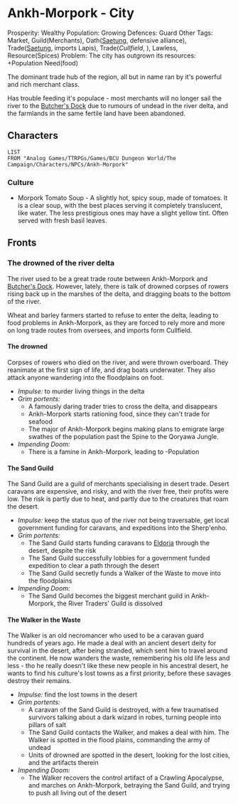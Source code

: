 # Ankh-Morpork - City

Prosperity: Wealthy
Population: Growing
Defences: Guard
Other Tags: Market, Guild(Merchants), Oath([Saetung](Saetung.md), defensive alliance), Trade([Saetung](Saetung.md), imports Lapis), Trade(*Cullfield*, ), Lawless, Resource(Spices)
Problem: 
The city has outgrown its resources:
+Population
Need(food)

The dominant trade hub of the region, all but in name ran by it's powerful and rich merchant class. 

Has trouble feeding it's populace - most merchants will no longer sail the river to the [Butcher's Dock](Butcher's%20Dock.md) due to rumours of undead in the river delta, and the farmlands in the same fertile land have been abandoned.

## Characters

````dataview
LIST
FROM "Analog Games/TTRPGs/Games/BCU Dungeon World/The Campaign/Characters/NPCs/Ankh-Morpork"
````

### Culture

* Morpork Tomato Soup - A slightly hot, spicy soup, made of tomatoes. It is a clear soup, with the best places serving it completely translucent, like water. The less prestigious ones may have a slight yellow tint. Often served with fresh basil leaves.

## Fronts

### The drowned of the river delta

The river used to be a great trade route between Ankh-Morpork and [Butcher's Dock](Butcher's%20Dock.md). However, lately, there is talk of drowned corpses of rowers rising back up in the marshes of the delta, and dragging boats to the bottom of the river.

Wheat and barley farmers started to refuse to enter the delta, leading to food problems in Ankh-Morpork, as they are forced to rely more and more on long trade routes from oversees, and imports form Cullfield.

#### The drowned

Corpses of rowers who died on the river, and were thrown overboard. They reanimate at the first sign of life, and drag boats underwater. They also attack anyone wandering into the floodplains on foot.

* *Impulse:* to murder living things in the delta
* *Grim portents:*
  * A famously daring trader tries to cross the delta, and disappears
  * Ankh-Morpork starts rationing food, since they can't trade for seafood
  * The major of Ankh-Morpork begins making plans to emigrate large swathes of the population past the Spine to the Qoryawa Jungle.
* *Impending Doom:*
  * There is a famine in Ankh-Morpork, leading to -Population

#### The Sand Guild

The Sand Guild are a guild of merchants specialising in desert trade. Desert caravans are expensive, and risky, and with the river free, their profits were low. The risk is partly due to heat, and partly due to the creatures that roam the desert.

* *Impulse:* keep the status quo of the river not being traversable, get local government funding for caravans, and expeditions into the Sherp'enho.
* *Grim portents:*
  * The Sand Guild starts funding caravans to [Eldoria](Eldoria.md) through the desert, despite the risk
  * The Sand Guild successfully lobbies for a government funded expedition to clear a path through the desert
  * The Sand Guild secretly funds a Walker of the Waste to move into the floodplains
* *Impending Doom:*
  * The Sand Guild becomes the biggest merchant guild in Ankh-Morpork, the River Traders' Guild is dissolved

#### The Walker in the Waste

The Walker is an old necromancer who used to be a caravan guard hundreds of years ago. He made a deal with an ancient desert deity for survival in the desert, after being stranded, which sent him to travel around the continent. He now wanders the waste, remembering his old life less and less - tho he really doesn't like these new people in his ancestral desert, he wants to find his culture's lost towns as a first priority, before these savages destroy their remains.

* *Impulse:* find the lost towns in the desert
* *Grim portents:*
  * A caravan of the Sand Guild is destroyed, with a few traumatised survivors talking about a dark wizard in robes, turning people into pillars of salt
  * The Sand Guild contacts the Walker, and makes a deal with him. The Walker is spotted in the flood plains, commanding the army of undead
  * Units of drowned are spotted in the desert, looking for the lost cities, and the artifacts therein
* *Impending Doom:*
  * The Walker recovers the control artifact of a Crawling Apocalypse, and marches on Ankh-Morpork, betraying the Sand Guild, and trying to push all living out of the desert
